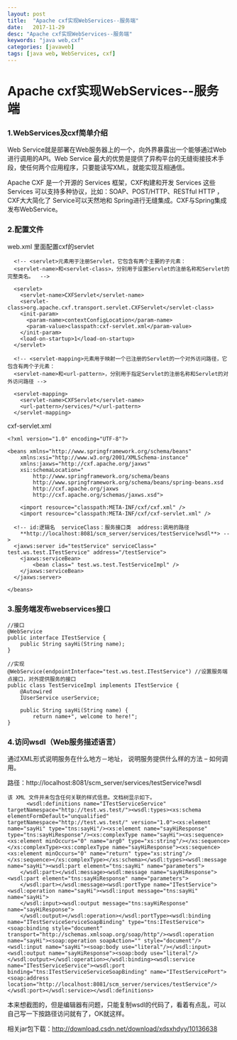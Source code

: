 ```yaml
---
layout: post
title:  "Apache cxf实现WebServices--服务端"
date:   2017-11-29
desc: "Apache cxf实现WebServices--服务端"
keywords: "java web,cxf"
categories: [javaweb]
tags: [java web, WebServices, cxf]
---
```



# Apache cxf实现WebServices--服务端

### 1.WebServices及cxf简单介绍

   Web Service就是部署在Web服务器上的一个，向外界暴露出一个能够通过Web进行调用的API。Web Service 最大的优势是提供了异构平台的无缝街接技术手段，使任何两个应用程序，只要能读写XML，就能实现互相通信。

   Apache CXF 是一个开源的 Services 框架，CXF构建和开发 Services 这些 Services 可以支持多种协议，比如：SOAP、POST/HTTP、RESTful HTTP ，CXF大大简化了 Service可以天然地和 Spring进行无缝集成。CXF与Spring集成发布WebService。

### 2.配置文件

web.xml 里面配置cxf的servlet

	  <!-- <servlet>元素用于注册Servlet，它包含有两个主要的子元素：
	  <servlet-name>和<servlet-class>，分别用于设置Servlet的注册名称和Servlet的完整类名。  -->
	  
	  <servlet>
	    <servlet-name>CXFServlet</servlet-name>
	    <servlet-class>org.apache.cxf.transport.servlet.CXFServlet</servlet-class>
	    <init-param>
	      <param-name>contextConfigLocation</param-name>
	      <param-value>classpath:cxf-servlet.xml</param-value>
	    </init-param>
	    <load-on-startup>1</load-on-startup>
	  </servlet>
	  
	  <!-- <servlet-mapping>元素用于映射一个已注册的Servlet的一个对外访问路径，它包含有两个子元素：
	  <servlet-name>和<url-pattern>，分别用于指定Servlet的注册名称和Servlet的对外访问路径 -->
	  
	  <servlet-mapping>
	    <servlet-name>CXFServlet</servlet-name>
	    <url-pattern>/services/*</url-pattern>
	  </servlet-mapping>

cxf-servlet.xml

	<?xml version="1.0" encoding="UTF-8"?>  
	  
	<beans xmlns="http://www.springframework.org/schema/beans"  
	    xmlns:xsi="http://www.w3.org/2001/XMLSchema-instance"  
	    xmlns:jaxws="http://cxf.apache.org/jaxws"  
	    xsi:schemaLocation="  
	        http://www.springframework.org/schema/beans 
	        http://www.springframework.org/schema/beans/spring-beans.xsd  
	        http://cxf.apache.org/jaxws 
	        http://cxf.apache.org/schemas/jaxws.xsd">  
	          
	    <import resource="classpath:META-INF/cxf/cxf.xml" />  
	    <import resource="classpath:META-INF/cxf/cxf-servlet.xml" />  
	  
	  <!-- id:逻辑名  serviceClass：服务接口类  address:调用的路径
	    **http://localhost:8081/scm_server/services/testService?wsdl**> -->
	  <jaxws:server id="testService" serviceClass=" test.ws.test.ITestService" address="/testService">  
	    <jaxws:serviceBean>  
	        <bean class=" test.ws.test.TestServiceImpl" />  
	    </jaxws:serviceBean>  
	  </jaxws:server>  
	  
	</beans>

### 3.服务端发布webservices接口

	//接口
	@WebService
	public interface ITestService {
		public String sayHi(String name);
	}

	//实现
	@WebService(endpointInterface="test.ws.test.ITestService") //设置服务端点接口，对外提供服务的接口
	public class TestServiceImpl implements ITestService {
		@Autowired
		IUserService userService;
		
		public String sayHi(String name) {
			return name+", welcome to here!";
	}


### 4.访问wsdl（Web服务描述语言）

通过XML形式说明服务在什么地方－地址，
说明服务提供什么样的方法 – 如何调用。

路径：http://localhost:8081/scm_server/services/testService?wsdl

	该 XML 文件并未包含任何关联的样式信息。文档树显示如下。
	      <wsdl:definitions name="ITestServiceService" targetNamespace="http://test.ws.test/"><wsdl:types><xs:schema elementFormDefault="unqualified" targetNamespace="http://test.ws.test/" version="1.0"><xs:element name="sayHi" type="tns:sayHi"/><xs:element name="sayHiResponse" type="tns:sayHiResponse"/><xs:complexType name="sayHi"><xs:sequence><xs:element minOccurs="0" name="arg0" type="xs:string"/></xs:sequence></xs:complexType><xs:complexType name="sayHiResponse"><xs:sequence><xs:element minOccurs="0" name="return" type="xs:string"/></xs:sequence></xs:complexType></xs:schema></wsdl:types><wsdl:message name="sayHi"><wsdl:part element="tns:sayHi" name="parameters">
	    </wsdl:part></wsdl:message><wsdl:message name="sayHiResponse"><wsdl:part element="tns:sayHiResponse" name="parameters">
	    </wsdl:part></wsdl:message><wsdl:portType name="ITestService"><wsdl:operation name="sayHi"><wsdl:input message="tns:sayHi" name="sayHi">
	    </wsdl:input><wsdl:output message="tns:sayHiResponse" name="sayHiResponse">
	    </wsdl:output></wsdl:operation></wsdl:portType><wsdl:binding name="ITestServiceServiceSoapBinding" type="tns:ITestService"><soap:binding style="document" transport="http://schemas.xmlsoap.org/soap/http"/><wsdl:operation name="sayHi"><soap:operation soapAction="" style="document"/><wsdl:input name="sayHi"><soap:body use="literal"/></wsdl:input><wsdl:output name="sayHiResponse"><soap:body use="literal"/></wsdl:output></wsdl:operation></wsdl:binding><wsdl:service name="ITestServiceService"><wsdl:port binding="tns:ITestServiceServiceSoapBinding" name="ITestServicePort"><soap:address location="http://localhost:8081/scm_server/services/testService"/></wsdl:port></wsdl:service></wsdl:definitions>


本来想截图的，但是编辑器有问题，只能复制wsdl的代码了，看着有点乱，可以自己写一下按路径访问就有了，OK就这样。

相关jar包下载：http://download.csdn.net/download/xdsxhdyy/10136638


